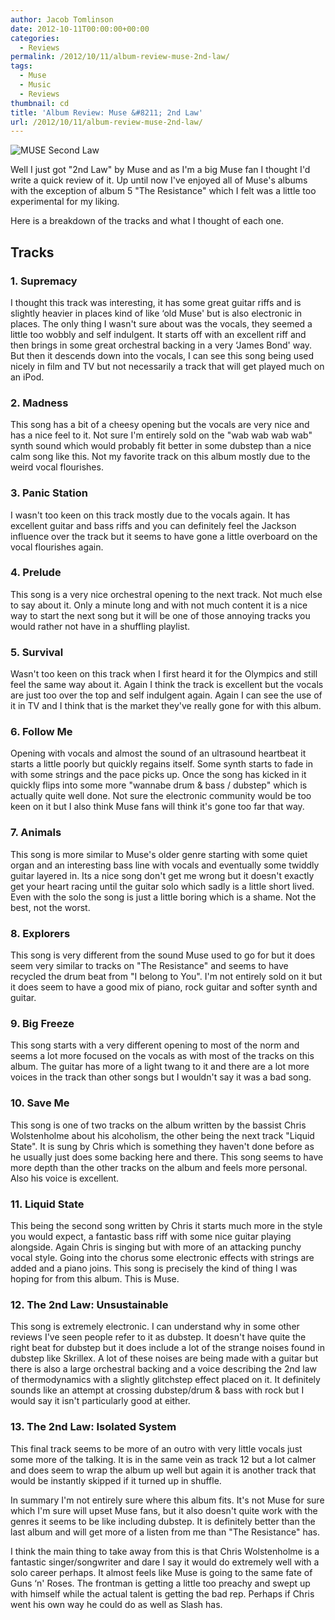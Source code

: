 ```yaml
---
author: Jacob Tomlinson
date: 2012-10-11T00:00:00+00:00
categories:
  - Reviews
permalink: /2012/10/11/album-review-muse-2nd-law/
tags:
  - Muse
  - Music
  - Reviews
thumbnail: cd
title: 'Album Review: Muse &#8211; 2nd Law'
url: /2012/10/11/album-review-muse-2nd-law/
---
```


![MUSE Second Law](http://i.imgur.com/JqCKBKD.png)

Well I just got "2nd Law" by Muse and as I'm a big Muse fan I thought I'd write a quick review of it. Up until now I've enjoyed all of Muse's albums with the exception of album 5 "The Resistance" which I felt was a little too experimental for my liking.

Here is a breakdown of the tracks and what I thought of each one.

## Tracks

### 1. Supremacy
I thought  this track was interesting, it has some great guitar riffs and is slightly heavier in places kind of like &#8216;old Muse' but is also electronic in places. The only thing I wasn't sure about was the vocals, they seemed a little too wobbly and self indulgent. It starts off with an excellent riff and then brings in some great orchestral backing in a very &#8216;James Bond' way. But then it descends down into the vocals, I can see this song being used nicely in film and TV but not necessarily a track that will get played much on an iPod.

### 2. Madness
This song has a bit of a cheesy opening but the vocals are very nice and has a nice feel to it. Not sure I'm entirely sold on the "wab wab wab wab" synth sound which would probably fit better in some dubstep than a nice calm song like this. Not my favorite track on this album mostly due to the weird vocal flourishes.

### 3. Panic Station
I wasn't too keen on this track mostly due to the vocals again. It has excellent guitar and bass riffs and you can definitely feel the Jackson influence over the track but it seems to have gone a little overboard on the vocal flourishes again.

### 4. Prelude
This song is a very nice orchestral opening to the next track. Not much else to say about it. Only a minute long and with not much content it is a nice way to start the next song but it will be one of those annoying tracks you would rather not have in a shuffling playlist.

### 5. Survival
Wasn't too keen on this track when I first heard it for the Olympics and still feel the same way about it. Again I think the track is excellent but the vocals are just too over the top and self indulgent again. Again I can see the use of it in TV and I think that is the market they've really gone for with this album.

### 6. Follow Me
Opening with vocals and almost the sound of an ultrasound heartbeat it starts a little poorly but quickly regains itself. Some synth starts to fade in with some strings and the pace picks up. Once the song has kicked in it quickly flips into some more "wannabe drum & bass / dubstep" which is actually quite well done. Not sure the electronic community would be too keen on it but I also think Muse fans will think it's gone too far that way.

### 7. Animals
This song is more similar to Muse's older genre starting with some quiet organ and an interesting bass line with vocals and eventually some twiddly guitar layered in. Its a nice song don't get me wrong but it doesn't exactly get your heart racing until the guitar solo which sadly is a little short lived. Even with the solo the song is just a little boring which is a shame. Not the best, not the worst.

### 8. Explorers
This song is very different from the sound Muse used to go for but it does seem very similar to tracks on "The Resistance" and seems to have recycled the drum beat from "I belong to You". I'm not entirely sold on it but it does seem to have a good mix of piano, rock guitar and softer synth and guitar.

### 9. Big Freeze
This song starts with a very different opening to most of the norm and seems a lot more focused on the vocals as with most of the tracks on this album. The guitar has more of a light twang to it and there are a lot more voices in the track than other songs but I wouldn't say it was a bad song.

### 10. Save Me
This song is one of two tracks on the album written by the bassist Chris Wolstenholme about his alcoholism, the other being the next track "Liquid State". It is sung by Chris which is something they haven't done before as he usually just does some backing here and there. This song seems to have more depth than the other tracks on the album and feels more personal. Also his voice is excellent.

### 11. Liquid State
This being the second song written by Chris it starts much more in the style you would expect, a fantastic bass riff with some nice guitar playing alongside. Again Chris is singing but with more of an attacking punchy vocal style. Going into the chorus some electronic effects with strings are added and a piano joins. This song is precisely the kind of thing I was hoping for from this album. This is Muse.

### 12. The 2nd Law: Unsustainable
This song is extremely electronic. I can understand why in some other reviews I've seen people refer to it as dubstep. It doesn't have quite the right beat for dubstep but it does include a lot of the strange noises found in dubstep like Skrillex. A lot of these noises are being made with a guitar but there is also a large orchestral backing and a voice describing the 2nd law of thermodynamics with a slightly glitchstep effect placed on it. It definitely sounds like an attempt at crossing dubstep/drum & bass with rock but I would say it isn't particularly good at either.

### 13. The 2nd Law: Isolated System
This final track seems to be more of an outro with very little vocals just some more of the talking. It is in the same vein as track 12 but a lot calmer and does seem to wrap the album up well but again it is another track that would be instantly skipped if it turned up in shuffle.

In summary I'm not entirely sure where this album fits. It's not Muse for sure which I'm sure will upset Muse fans, but it also doesn't quite work with the genres it seems to be like including dubstep. It is definitely better than the last album and will get more of a listen from me than "The Resistance" has.

I think the main thing to take away from this is that Chris Wolstenholme is a fantastic singer/songwriter and dare I say it would do extremely well with a solo career perhaps. It almost feels like Muse is going to the same fate of Guns &#8216;n' Roses. The frontman is getting a little too preachy and swept up with himself while the actual talent is getting the bad rep. Perhaps if Chris went his own way he could do as well as Slash has.
